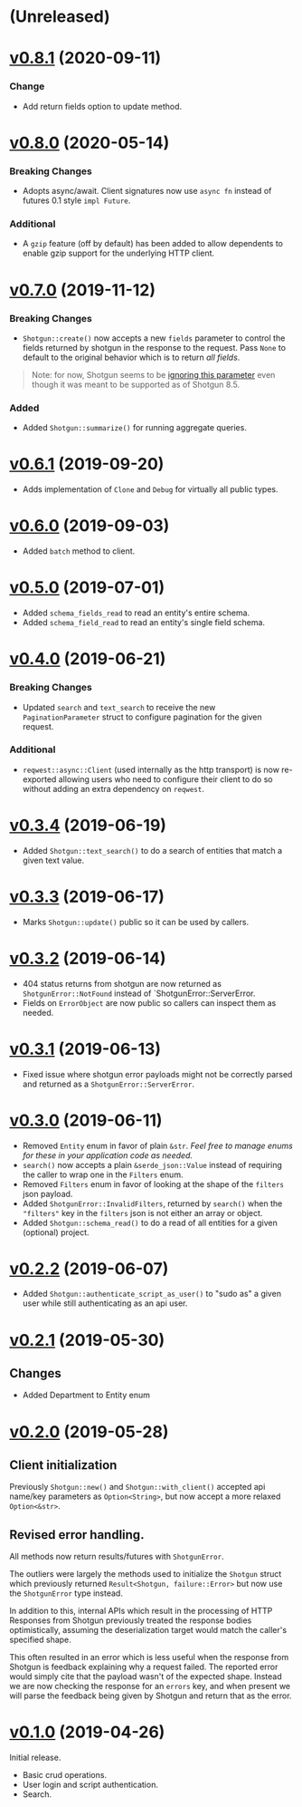 # (Unreleased)


# [v0.8.1](https://github.com/LaikaStudios/shotgrid-rs/compare/v0.8.0...v0.8.1) (2020-09-11)

### Change

 - Add return fields option to update method.

# [v0.8.0](https://github.com/LaikaStudios/shotgrid-rs/compare/v0.7.0...v0.8.0) (2020-05-14)

### Breaking Changes

- Adopts async/await. Client signatures now use `async fn` instead of futures
  0.1 style `impl Future`.

### Additional

- A `gzip` feature (off by default) has been added to allow dependents to
  enable gzip support for the underlying HTTP client.


# [v0.7.0](https://github.com/LaikaStudios/shotgrid-rs/compare/v0.6.1...v0.7.0) (2019-11-12)

### Breaking Changes

- `Shotgun::create()` now accepts a new `fields` parameter to control the fields
  returned by shotgun in the response to the request. Pass `None` to default to
  the original behavior which is to return _all fields_.
  
> Note: for now, Shotgun seems to be 
> [ignoring this parameter](https://support.shotgunsoftware.com/hc/en-us/requests/106834?page=1)
> even though it was meant to be supported as of Shotgun 8.5.

### Added

- Added `Shotgun::summarize()` for running aggregate queries.

# [v0.6.1](https://github.com/LaikaStudios/shotgrid-rs/compare/v0.6.0...v0.6.1) (2019-09-20)

- Adds implementation of `Clone` and `Debug` for virtually all public types.

# [v0.6.0](https://github.com/LaikaStudios/shotgrid-rs/compare/v0.5.0...v0.6.0) (2019-09-03)
- Added `batch` method to client.

# [v0.5.0](https://github.com/LaikaStudios/shotgrid-rs/compare/v0.4.0...v0.5.0) (2019-07-01)

- Added `schema_fields_read` to read an entity's entire schema.
- Added `schema_field_read` to read an entity's single field schema.

# [v0.4.0](https://github.com/LaikaStudios/shotgrid-rs/compare/v0.3.4...v0.4.0) (2019-06-21)

### Breaking Changes

- Updated `search` and `text_search` to receive the new `PaginationParameter` struct
  to configure pagination for the given request.

### Additional

- `reqwest::async::Client` (used internally as the http transport) is now
  re-exported allowing users who need to configure their client to do so
  without adding an extra dependency on `reqwest`.

# [v0.3.4](https://github.com/LaikaStudios/shotgrid-rs/compare/v0.3.3...v0.3.4) (2019-06-19)

- Added `Shotgun::text_search()` to do a search of entities that match a given text value.

# [v0.3.3](https://github.com/LaikaStudios/shotgrid-rs/compare/v0.3.2...v0.3.3) (2019-06-17)

- Marks `Shotgun::update()` public so it can be used by callers.


# [v0.3.2](https://github.com/LaikaStudios/shotgrid-rs/compare/v0.3.1...v0.3.2) (2019-06-14)

- 404 status returns from shotgun are now returned as `ShotgunError::NotFound`
  instead of `ShotgunError::ServerError.
- Fields on `ErrorObject` are now public so callers can inspect
  them as needed.

# [v0.3.1](https://github.com/LaikaStudios/shotgrid-rs/compare/v0.3.0...v0.3.1) (2019-06-13)

- Fixed issue where shotgun error payloads might not be correctly parsed and
  returned as a `ShotgunError::ServerError`.

# [v0.3.0](https://github.com/LaikaStudios/shotgrid-rs/compare/v0.2.2...v0.3.0) (2019-06-11)

- Removed `Entity` enum in favor of plain `&str`. _Feel free to manage enums
  for these in your application code as needed._
- `search()` now accepts a plain `&serde_json::Value` instead of requiring the
  caller to wrap one in the `Filters` enum.
- Removed `Filters` enum in favor of looking at the shape of the `filters`
  json payload.
- Added `ShotgunError::InvalidFilters`, returned by `search()` when the
  `"filters"` key in the `filters` json is not either an array or object.
- Added `Shotgun::schema_read()` to do a read of all entities for a given
  (optional) project.

# [v0.2.2](https://github.com/LaikaStudios/shotgrid-rs/compare/v0.2.1...v0.2.2) (2019-06-07)

- Added `Shotgun::authenticate_script_as_user()` to "sudo as" a given user while still
  authenticating as an api user.

# [v0.2.1](https://github.com/LaikaStudios/shotgrid-rs/compare/v0.2.0...v0.2.1) (2019-05-30)

## Changes

 - Added Department to Entity enum

# [v0.2.0](https://github.com/LaikaStudios/shotgrid-rs/compare/v0.1.0...v0.2.0) (2019-05-28)

## Client initialization

Previously `Shotgun::new()` and `Shotgun::with_client()` accepted api name/key
parameters as `Option<String>`, but now accept a more relaxed `Option<&str>`.

## Revised error handling.

All methods now return results/futures with `ShotgunError`.

The outliers were largely the methods used to initialize the `Shotgun`
struct which previously returned `Result<Shotgun, failure::Error>`
but now use the `ShotgunError` type instead.

In addition to this, internal APIs which result in the processing of HTTP
Responses from Shotgun previously treated the response bodies optimistically,
assuming the deserialization target would match the caller's specified shape.

This often resulted in an error which is less useful when the response from
Shotgun is feedback explaining why a request failed. The reported error would
simply cite that the payload wasn't of the expected shape. Instead we are now
checking the response for an `errors` key, and when present we will parse the
feedback being given by Shotgun and return that as the error.


# [v0.1.0](https://github.com/LaikaStudios/shotgrid-rs/tree/v0.1.0) (2019-04-26)

Initial release.

- Basic crud operations.
- User login and script authentication.
- Search.
